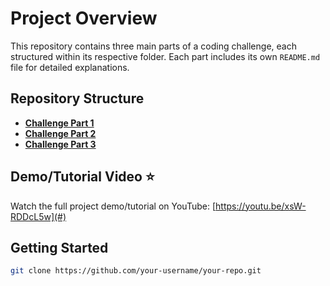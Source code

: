 # Project Overview

This repository contains three main parts of a coding challenge, each structured within its respective folder. Each part includes its own `README.md` file for detailed explanations.

## Repository Structure

- **[Challenge Part 1](Challenge%20Part%201/readme.md)**
- **[Challenge Part 2](Challenge%20Part%202/readme.md)**
- **[Challenge Part 3](Challenge%20Part%203/readme.md)**

## Demo/Tutorial Video ⭐

Watch the full project demo/tutorial on YouTube: [https://youtu.be/xsW-RDDcL5w](#)  

## Getting Started

   ```bash
   git clone https://github.com/your-username/your-repo.git
